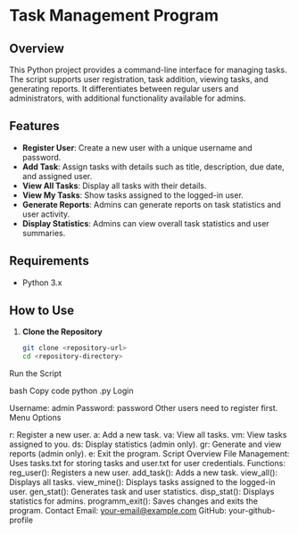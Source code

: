 # Task Management Program

## Overview

This Python project provides a command-line interface for managing tasks. The script supports user registration, task addition, viewing tasks, and generating reports. It differentiates between regular users and administrators, with additional functionality available for admins.

## Features

- **Register User**: Create a new user with a unique username and password.
- **Add Task**: Assign tasks with details such as title, description, due date, and assigned user.
- **View All Tasks**: Display all tasks with their details.
- **View My Tasks**: Show tasks assigned to the logged-in user.
- **Generate Reports**: Admins can generate reports on task statistics and user activity.
- **Display Statistics**: Admins can view overall task statistics and user summaries.

## Requirements

- Python 3.x

## How to Use

1. **Clone the Repository**

   ```bash
   git clone <repository-url>
   cd <repository-directory>
Run the Script

bash
Copy code
python <script-name>.py
Login

Username: admin
Password: password
Other users need to register first.
Menu Options

r: Register a new user.
a: Add a new task.
va: View all tasks.
vm: View tasks assigned to you.
ds: Display statistics (admin only).
gr: Generate and view reports (admin only).
e: Exit the program.
Script Overview
File Management: Uses tasks.txt for storing tasks and user.txt for user credentials.
Functions:
reg_user(): Registers a new user.
add_task(): Adds a new task.
view_all(): Displays all tasks.
view_mine(): Displays tasks assigned to the logged-in user.
gen_stat(): Generates task and user statistics.
disp_stat(): Displays statistics for admins.
programm_exit(): Saves changes and exits the program.
Contact
Email: your-email@example.com
GitHub: your-github-profile
